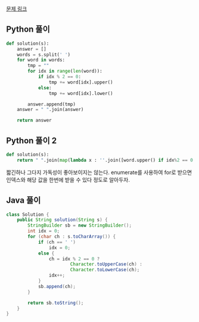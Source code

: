 [문제 링크](https://programmers.co.kr/learn/courses/30/lessons/12930)


## Python 풀이
```python
def solution(s):
    answer = []
    words = s.split(' ')
    for word in words:
        tmp = ""
        for idx in range(len(word)):
            if idx % 2 == 0:
                tmp += word[idx].upper()
            else:
                tmp += word[idx].lower()

        answer.append(tmp)
    answer = " ".join(answer)

    return answer
```

## Python 풀이 2
```python
def solution(s):
    return " ".join(map(lambda x : ''.join([word.upper() if idx%2 == 0 else word.lower() for idx, word in enumerate(x)]),s.split(' ')))
```
짧긴하나 그다지 가독성이 좋아보이지는 않는다.
enumerate를 사용하여 for로 받으면 인덱스와 해당 값을 한번에 받을 수 있다 정도로 알아두자.

## Java 풀이
```java
class Solution {
    public String solution(String s) {
        StringBuilder sb = new StringBuilder();
        int idx = 0;
        for (char ch : s.toCharArray()) {
            if (ch == ' ')
                idx = 0;
            else {
                ch = idx % 2 == 0 ?
                        Character.toUpperCase(ch) :
                        Character.toLowerCase(ch);
                idx++;
            }
            sb.append(ch);
        }

        return sb.toString();
    }
}
```